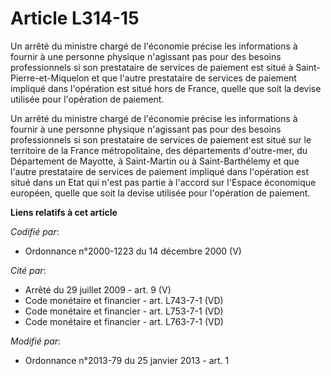# Article L314-15

Un arrêté du ministre chargé de l'économie précise les informations à fournir à une personne physique n'agissant pas pour des
besoins professionnels si son prestataire de services de paiement est situé à Saint-Pierre-et-Miquelon et que l'autre
prestataire de services de paiement impliqué dans l'opération est situé hors de France, quelle que soit la devise utilisée
pour l'opération de paiement. 

Un arrêté du ministre chargé de l'économie précise les informations à fournir à une personne physique n'agissant pas pour des
besoins professionnels si son prestataire de services de paiement est situé sur le territoire de la France métropolitaine,
des départements d'outre-mer, du Département de Mayotte, à Saint-Martin ou à Saint-Barthélemy et que l'autre prestataire de
services de paiement impliqué dans l'opération est situé dans un Etat qui n'est pas partie à l'accord sur l'Espace économique
européen, quelle que soit la devise utilisée pour l'opération de paiement.

**Liens relatifs à cet article**

_Codifié par_:

  - Ordonnance n°2000-1223 du 14 décembre 2000 (V)

_Cité par_:

  - Arrêté du 29 juillet 2009 - art. 9 (V)
  - Code monétaire et financier - art. L743-7-1 (VD)
  - Code monétaire et financier - art. L753-7-1 (VD)
  - Code monétaire et financier - art. L763-7-1 (VD)

_Modifié par_:

  - Ordonnance n°2013-79 du 25 janvier 2013 - art. 1

